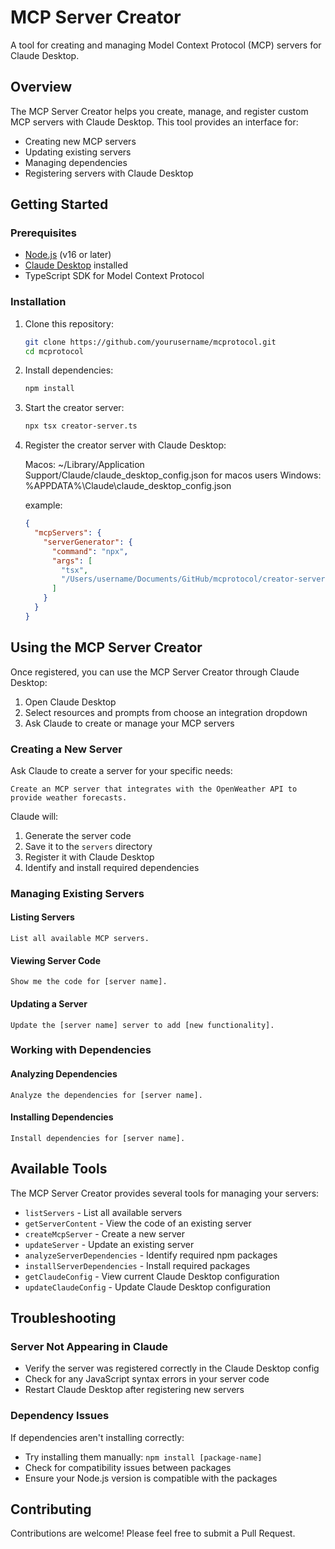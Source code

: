 # MCP Server Creator

A tool for creating and managing Model Context Protocol (MCP) servers for Claude Desktop.

## Overview

The MCP Server Creator helps you create, manage, and register custom MCP servers with Claude Desktop. This tool provides an interface for:

- Creating new MCP servers
- Updating existing servers
- Managing dependencies
- Registering servers with Claude Desktop

## Getting Started

### Prerequisites

- [Node.js](https://nodejs.org/) (v16 or later)
- [Claude Desktop](https://claude.ai/desktop) installed
- TypeScript SDK for Model Context Protocol

### Installation

1. Clone this repository:

   ```bash
   git clone https://github.com/yourusername/mcprotocol.git
   cd mcprotocol
   ```

2. Install dependencies:

   ```bash
   npm install
   ```

3. Start the creator server:

   ```bash
   npx tsx creator-server.ts
   ```

4. Register the creator server with Claude Desktop:

   Macos: ~/Library/Application Support/Claude/claude_desktop_config.json for macos users
   Windows: %APPDATA%\Claude\claude_desktop_config.json

   example:

   ```json
   {
     "mcpServers": {
       "serverGenerator": {
         "command": "npx",
         "args": [
           "tsx",
           "/Users/username/Documents/GitHub/mcprotocol/creator-server.ts"
         ]
       }
     }
   }
   ```

## Using the MCP Server Creator

Once registered, you can use the MCP Server Creator through Claude Desktop:

1. Open Claude Desktop
2. Select resources and prompts from choose an integration dropdown
3. Ask Claude to create or manage your MCP servers

### Creating a New Server

Ask Claude to create a server for your specific needs:

```
Create an MCP server that integrates with the OpenWeather API to provide weather forecasts.
```

Claude will:

1. Generate the server code
2. Save it to the `servers` directory
3. Register it with Claude Desktop
4. Identify and install required dependencies

### Managing Existing Servers

#### Listing Servers

```
List all available MCP servers.
```

#### Viewing Server Code

```
Show me the code for [server name].
```

#### Updating a Server

```
Update the [server name] server to add [new functionality].
```

### Working with Dependencies

#### Analyzing Dependencies

```
Analyze the dependencies for [server name].
```

#### Installing Dependencies

```
Install dependencies for [server name].
```

## Available Tools

The MCP Server Creator provides several tools for managing your servers:

- `listServers` - List all available servers
- `getServerContent` - View the code of an existing server
- `createMcpServer` - Create a new server
- `updateServer` - Update an existing server
- `analyzeServerDependencies` - Identify required npm packages
- `installServerDependencies` - Install required packages
- `getClaudeConfig` - View current Claude Desktop configuration
- `updateClaudeConfig` - Update Claude Desktop configuration

## Troubleshooting

### Server Not Appearing in Claude

- Verify the server was registered correctly in the Claude Desktop config
- Check for any JavaScript syntax errors in your server code
- Restart Claude Desktop after registering new servers

### Dependency Issues

If dependencies aren't installing correctly:

- Try installing them manually: `npm install [package-name]`
- Check for compatibility issues between packages
- Ensure your Node.js version is compatible with the packages

## Contributing

Contributions are welcome! Please feel free to submit a Pull Request.
